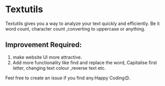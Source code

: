 # Textutils

Textutils gives you a way to analyze your text quickly and efficiently. Be it word count, character count ,converting to uppercase or anything.

## Improvement Required:

1. make website UI more attractive.
2. Add more functionality like find and replace the word, Capitalise first letter, changing text colour ,reverse text etc. 


Feel free to create an issue if you find any.Happy Coding😊.

